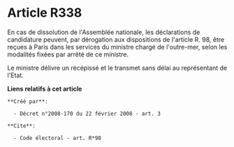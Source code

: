 # Article R338

En cas de dissolution de l'Assemblée nationale, les déclarations de candidature peuvent, par dérogation aux dispositions de
l'article R. 98, être reçues à Paris dans les services du ministre chargé de l'outre-mer, selon les modalités fixées par
arrêté de ce ministre. 

Le ministre délivre un récépissé et le transmet sans délai au représentant de l'Etat.

**Liens relatifs à cet article**

	**Créé par**:

	  - Décret n°2008-170 du 22 février 2008 - art. 3

	**Cite**:

	  - Code électoral - art. R*98
